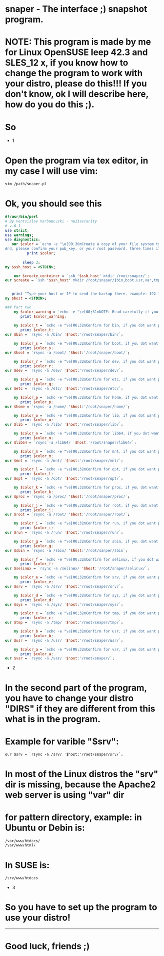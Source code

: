 # snaper - The interface ;) snapshot program.


# NOTE: This program is made by me for Linux OpenSUSE leep 42.3 and SLES_12 x, if you know how to change the program to work with your distro, please do this!!! If you don't know, ok I will describe here, how do you do this ;).

# So 
- 1
# Open the program via tex editor, in my case I will use vim:

```perl
vim /path/snaper.pl
```
# Ok, you should see this

```perl
#!/usr/bin/perl
# By Ventsislav Varbanovski - nu11secur1ty
# v.0.1
use strict;
use warnings;
use diagnostics;
   our $color = `echo -e "\e[00;36mCreate a copy of your file system type your ssh host: example: 192.168.1.1
And, please confirm your pub_key, or your root password, three times if you dot want press 'Ctrl+z'\e[00m"\n`;
          print $color; 
  
        sleep 3;
my $ssh_host = <STDIN>;

    our $create_conteiner = `ssh '$ssh_host' mkdir /root/snaper/`;
our $create = `ssh '$ssh_host' mkdir /root/snaper/{bin,boot,usr,var,tmp,sys,srv,selinux,sbin,run,root,proc,opt,mnt,lib64,lib,home,etc,dev}`;
  

   print "Type your host or IP to send the backup there, example: 192.168.1.1\n";
my $host = <STDIN>;

### Part two
    my $color_warning = `echo -e "\e[00;31mNOTE: Read carefully if you don't want to make a snapshot of all filesystem!\e[00m"\n`;
       print $color_warning;
   
    my $color_t = `echo -e "\e[00;32mConfirm for bin, if you dot want press 'Ctrl+z'\e[00m"\n`;
       print $color_t;
our $bin = `rsync -a /bin/ '$host:'/root/snaper/bin/`;

    my $color_s = `echo -e "\e[00;32mConfirm for boot, if you dot want press 'Ctrl+z'\e[00m"\n`;
       print $color_s;
our $boot = `rsync -a /boot/ '$host:'/root/snaper/boot/`;

    my $color_r = `echo -e "\e[00;32mConfirm for dev, if you dot want press 'Ctrl+z'\e[00m"\n`;
       print $color_r;
our $dev = `rsync -a /dev/ '$host:'/root/snaper/dev/`;

    my $color_q = `echo -e "\e[00;32mConfirm for etc, if you dot want press 'Ctrl+z'\e[00m"\n`;
       print $color_q;
our $etc = `rsync -a /etc/ '$host:'/root/snaper/etc/`;

    my $color_p = `echo -e "\e[00;32mConfirm for home, if you dot want press 'Ctrl+z'\e[00m"\n`;
       print $color_p;
our $home = `rsync -a /home/ '$host:'/root/snaper/home/`;

    my $color_o = `echo -e "\e[00;32mConfirm for lib, if you dot want press 'Ctrl+z'\e[00m"\n`;
       print $color_o;
our $lib = `rsync -a /lib/ '$host:'/root/snaper/lib/`;

    my $color_n = `echo -e "\e[00;32mConfirm for lib64, if you dot want press 'Ctrl+z'\e[00m"\n`;
       print $color_n;
our $lib64 = `rsync -a /lib64/ '$host:'/root/snaper/lib64/`;

    my $color_m = `echo -e "\e[00;32mConfirm for mnt, if you dot want press 'Ctrl+z'\e[00m"\n`;
       print $color_m;
our $mnt = `rsync -a /mnt/ '$host:'/root/snaper/mnt/`;

    my $color_l = `echo -e "\e[00;32mConfirm for opt, if you dot want press 'Ctrl+z'\e[00m"\n`;
       print $color_l;
our $opt = `rsync -a /opt/ '$host:'/root/snaper/opt/`;

    my $color_k = `echo -e "\e[00;32mConfirm for proc, if you dot want press 'Ctrl+z'\e[00m"\n`;
       print $color_k;
our $proc = `rsync -a /proc/ '$host:'/root/snaper/proc/`;

    my $color_j = `echo -e "\e[00;32mConfirm for root, if you dot want press 'Ctrl+z'\e[00m"\n`;
       print $color_j;
our $root = `rsync -a /root/ '$host:'/root/snaper/root/`;

    my $color_i = `echo -e "\e[00;32mConfirm for run, if you dot want press 'Ctrl+z'\e[00m"\n`;
       print $color_i;
our $run = `rsync -a /run/ '$host:'/root/snaper/run/`;

    my $color_g = `echo -e "\e[00;32mConfirm for sbin, if you dot want press 'Ctrl+z'\e[00m"\n`;
       print $color_g;
our $sbin = `rsync -a /sbin/ '$host:'/root/sanper/sbin`; 

    my $color_f = `echo -e "\e[00;32mConfirm for selinux, if you dot want press 'Ctrl+z'\e[00m"\n`;
       print $color_f;
our $selinux = `rsync -a /selinux/ '$host:'/root/snaper/selinux/`;

    my $color_e = `echo -e "\e[00;32mConfirm for srv, if you dot want press 'Ctrl+z'\e[00m"\n`;
       print $color_e;
our $srv = `rsync -a /srv/ '$host:'/root/snaper/srv/`;

    my $color_d = `echo -e "\e[00;32mConfirm for sys, if you dot want press 'Ctrl+z'\e[00m"\n`;
       print $color_d;
our $sys = `rsync -a /sys/ '$host:'/root/snaper/sys/`;

    my $color_c = `echo -e "\e[00;32mConfirm for tmp, if you dot want press 'Ctrl+z'\e[00m"\n`;
       print $color_c;
our $tmp = `rsync -a /tmp/ '$host:'/root/snaper/tmp/`;

    my $color_b = `echo -e "\e[00;32mConfirm for usr, if you dot want press 'Ctrl+z'\e[00m"\n`;
       print $color_b;
our $usr = `rsync -a /usr/ '$host:'/root/snaper/usr/`;

    my $color_a = `echo -e "\e[00;32mConfirm for var, if you dot want press 'Ctrl+z'\e[00m"\n`;
       print $color_a;
our $var = `rsync -a /var/ '$host:'/root/snaper/`;
```
- 2
# In the second part of the program, you have to change your distro "DIRS" if they are different from this what is in the program.
# Example for varible "$srv":
```
our $srv = `rsync -a /srv/ '$host:'/root/snaper/srv/`;
```
# In most of the Linux distros the "srv" dir is missing, because the Apache2 web server is using "var" dir
# for pattern directory, example: in Ubuntu or Debin is:
```bash
/var/www/htdocs/
/var/www/html/
```
# In SUSE is:
```bash 
/srv/www/htdocs
```
- 3
# So you have to set up the program to use your distro!

------------------------------------------------------------------------------------------------------------------------------

# Good luck, friends ;)
